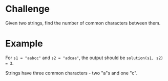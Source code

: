 # Challenge
Given two strings, find the number of common characters between them.

# Example
For `s1 = "aabcc"` and `s2 = "adcaa"`, the output should be
`solution(s1, s2) = 3`.

Strings have three common characters - two "a"s and one "c".
